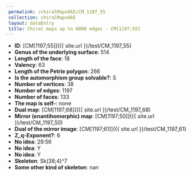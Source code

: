 ```yaml
--- 
 permalink: /chiralMaps6kE/CM_1197_55 
 collection: chiralMaps6kE
 layout: dataEntry
 title: Chiral maps up to 6000 edges - CM[1197;55]
---
```


- **ID**: [CM[1197;55]]({{ site.url }}/test/CM_1197_55)
- **Genus of the underlying surface**: 514
- **Length of the face**: 18
- **Valency**: 63
- **Length of the Petrie polygon**: 266
- **Is the automorphism group solvable?**: S
- **Number of vertices**: 38
- **Number of edges**: 1197
- **Number of faces**: 133
- **The map is self-**: none
- **Dual map**: [CM[1197;68]]({{ site.url }}/test/CM_1197_68)
- **Mirror (enantihomorphic) map**: [CM[1197;50]]({{ site.url }}/test/CM_1197_50)
- **Dual of the mirror image**: [CM[1197;61]]({{ site.url }}/test/CM_1197_61)
- **Z_q-Exponent?**: 6
- **No idea**:  29:56
- **No idea**: Y
- **No idea**: Y
- **Skeleton**: Sk(38;4)^7
- **Some other kind of skeleton**: nan
